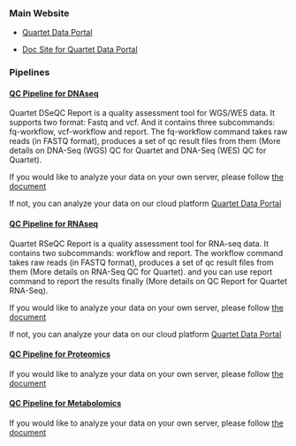 ### Main Website
- [Quartet Data Portal](https://chinese-quartet.org/)

- [Doc Site for Quartet Data Portal](https://docs.chinese-quartet.org/)

### Pipelines
#### [QC Pipeline for DNAseq](https://github.com/chinese-quartet/quartet-dseqc-report)
Quartet DSeQC Report is a quality assessment tool for WGS/WES data. It supports two format: Fastq and vcf. And it contains three subcommands: fq-workflow, vcf-workflow and report. The fq-workflow command takes raw reads (in FASTQ format), produces a set of qc result files from them (More details on DNA-Seq (WGS) QC for Quartet and DNA-Seq (WES) QC for Quartet).

If you would like to analyze your data on your own server, please follow [the document](https://docs.chinese-quartet.org/data_pipelines/genomics/intro/#analyze-your-data-on-your-own-server)

If not, you can analyze your data on our cloud platform [Quartet Data Portal](https://chinese-quartet.org/#/seq-flow/app-store)

#### [QC Pipeline for RNAseq](https://github.com/chinese-quartet/quartet-rseqc-report)
Quartet RSeQC Report is a quality assessment tool for RNA-seq data. It contains two subcommands: workflow and report. The workflow command takes raw reads (in FASTQ format), produces a set of qc result files from them (More details on RNA-Seq QC for Quartet). and you can use report command to report the results finally (More details on QC Report for Quartet RNA-Seq).

If you would like to analyze your data on your own server, please follow [the document](https://docs.chinese-quartet.org/data_pipelines/transcriptomics/intro/#analyze-your-data-on-your-own-server)

If not, you can analyze your data on our cloud platform [Quartet Data Portal](https://chinese-quartet.org/#/seq-flow/app-store)

#### [QC Pipeline for Proteomics](https://github.com/chinese-quartet/quartet-protqc-report)

If you would like to analyze your data on your own server, please follow [the document](https://docs.chinese-quartet.org/data_pipelines/proteomics/qc_report/#analyze-your-data-on-your-own-server)

#### [QC Pipeline for Metabolomics](https://github.com/chinese-quartet/quartet-metqc-report)

If you would like to analyze your data on your own server, please follow [the document](https://docs.chinese-quartet.org/data_pipelines/metabolomics/qc_report/#analyze-your-data-on-your-own-server)
